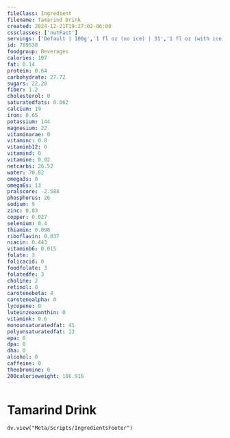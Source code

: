 ```yaml
---
fileClass: Ingredient
filename: Tamarind Drink
created: 2024-12-21T19:27:02-06:00
cssclasses: ['nutFact']
servings: ['Default | 100g','1 fl oz (no ice) | 31','1 fl oz (with ice) | 23','1 fl oz (nfs) | 31']
id: 789538
foodgroup: Beverages
calories: 107
fat: 0.14
protein: 0.64
carbohydrate: 27.72
sugars: 22.28
fiber: 1.2
cholesterol: 0
saturatedfats: 0.062
calcium: 19
iron: 0.65
potassium: 144
magnesium: 22
vitaminarae: 0
vitaminc: 0.8
vitaminb12: 0
vitamind: 0
vitamine: 0.02
netcarbs: 26.52
water: 70.82
omega3s: 0
omega6s: 13
pralscore: -2.588
phosphorus: 26
sodium: 9
zinc: 0.03
copper: 0.027
selenium: 0.4
thiamin: 0.098
riboflavin: 0.037
niacin: 0.443
vitaminb6: 0.015
folate: 3
folicacid: 0
foodfolate: 3
folatedfe: 3
choline: 2
retinol: 0
carotenebeta: 4
carotenealpha: 0
lycopene: 0
luteinzeaxanthin: 0
vitamink: 0.6
monounsaturatedfat: 41
polyunsaturatedfat: 13
epa: 0
dpa: 0
dha: 0
alcohol: 0
caffeine: 0
theobromine: 0
200calorieweight: 186.916
---
```


# Tamarind Drink

```dataviewjs
dv.view("Meta/Scripts/IngredientsFooter")
```
